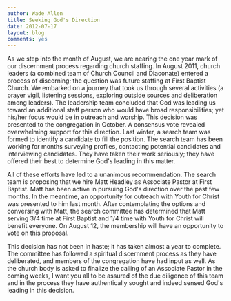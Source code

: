 ```yaml
---
author: Wade Allen
title: Seeking God's Direction
date: 2012-07-17
layout: blog
comments: yes
---
```


As we step into the month of August, we are nearing the one year mark of our discernment process regarding church staffing. In August 2011, church leaders (a combined team of Church Council and Diaconate) entered a process of discerning; the question was future staffing at First Baptist Church. We embarked on a journey that took us through several activities (a prayer vigil, listening sessions, exploring outside sources and deliberation among leaders). The leadership team concluded that God was leading us toward an additional staff person who would have broad responsibilities; yet his/her focus would be in outreach and worship. This decision was presented to the congregation in October. A consensus vote revealed overwhelming support for this direction. Last winter, a search team was formed to identify a candidate to fill the position. The search team has been working for months surveying profiles, contacting potential candidates and interviewing candidates. They have taken their work seriously; they have offered their best to determine God's leading in this matter.

All of these efforts have led to a unanimous recommendation. The search team is proposing that we hire Matt Headley as Associate Pastor at First Baptist. Matt has been active in pursuing God's direction over the past few months. In the meantime, an opportunity for outreach with Youth for Christ was presented to him last month. After contemplating the options and conversing with Matt, the search committee has determined that Matt serving 3/4 time at First Baptist and 1/4 time with Youth for Christ will benefit everyone. On August 12, the membership will have an opportunity to vote on this proposal.

This decision has not been in haste; it has taken almost a year to complete. The committee has followed a spiritual discernment process as they have deliberated, and members of the congregation have had input as well. As the church body is asked to finalize the calling of an Associate Pastor in the coming weeks, I want you all to be assured of the due diligence of this team and in the process they have authentically sought and indeed sensed God's leading in this decision.
